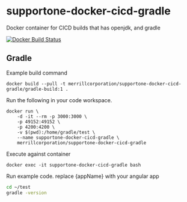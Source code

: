 # supportone-docker-cicd-gradle
Docker container for CICD builds that has openjdk, and gradle


[![Docker Build Status](https://img.shields.io/docker/build/merrillcorporation/docker-cicd-node.svg?style=for-the-badge)](https://hub.docker.com/r/merrillcorporation/docker-cicd-node/builds/)

## Gradle
Example build command
```docker
docker build --pull -t merrillcorporation/supportone-docker-cicd-gradle/gradle-build:1 .
```

Run the following in your code workspace.
```docker
docker run \
    -d -it --rm -p 3000:3000 \
    -p 49152:49152 \
    -p 4200:4200 \
    -v $(pwd):/home/gradle/test \
    --name supportone-docker-cicd-gradle \
    merrillcorporation/supportone-docker-cicd-gradle
```

Execute against container
```docker
docker exec -it supportone-docker-cicd-gradle bash
```

Run example code. replace {appName} with your angular app
```bash
cd ~/test
gradle -version
```
